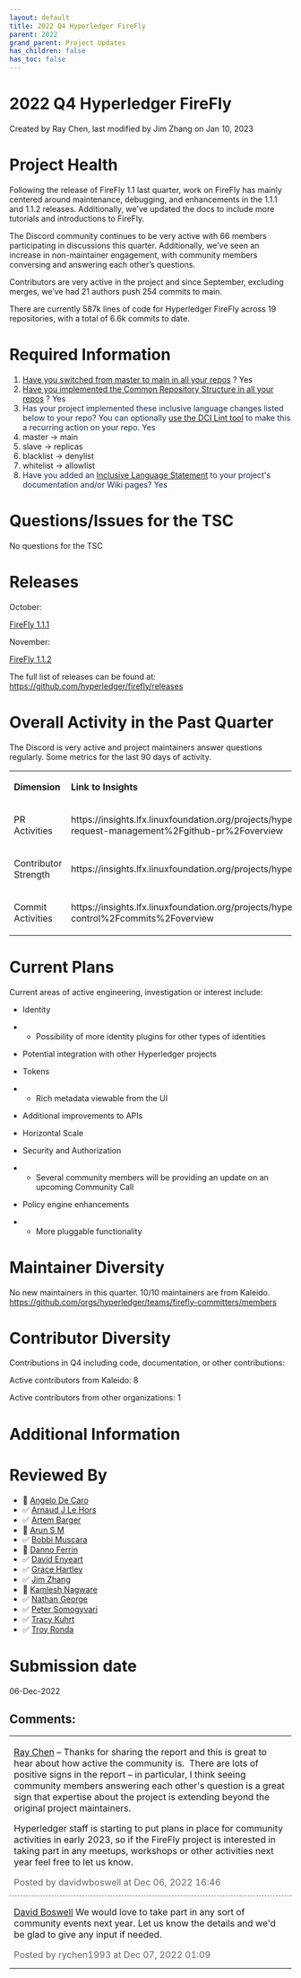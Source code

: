 ```yaml
---
layout: default
title: 2022 Q4 Hyperledger FireFly
parent: 2022
grand_parent: Project Updates
has_children: false
has_toc: false
---
```


# 2022 Q4 Hyperledger FireFly

Created by Ray Chen, last modified by Jim Zhang on Jan 10, 2023

# Project Health

Following the release of FireFly 1.1 last quarter, work on FireFly has
mainly centered around maintenance, debugging, and enhancements in the
1.1.1 and 1.1.2 releases. Additionally, we've updated the docs to
include more tutorials and introductions to FireFly.

The Discord community continues to be very active with 66 members
participating in discussions this quarter. Additionally, we’ve seen an
increase in non-maintainer engagement, with community members conversing
and answering each other’s questions.

Contributors are very active in the project and since September,
excluding merges, we’ve had 21 authors push 254 commits to main.

There are currently 587k lines of code for Hyperledger FireFly across 19
repositories, with a total of 6.6k commits to date.

# Required Information

1.  <span style="color: rgb(68,68,68);"> <a href="https://wiki.hyperledger.org/display/TSC/Projects+have+two+quarters+to+comply+with+common+repo+structure?focusedCommentId=41591637#comment-41591637" rel="nofollow">Have you switched from master to main in all your
repos</a> </span> <span style="letter-spacing: 0.0px;">? Yes </span>
2.  <span class="placeholder-inline-tasks" style="color: rgb(23,43,77);text-decoration: none;"> <span style="color: rgb(68,68,68);">
<a href="https://tsc.hyperledger.org/repository-structure.html" class="external-link" rel="nofollow">Have you implemented the Common
Repository Structure in all your repos</a> </span> </span> <span style="color: rgb(23,43,77);text-decoration: none;">? Yes </span>
3.  <span style="color: rgb(23,43,77);text-decoration: none;"> <span style="color: rgb(23,43,77);">Has your project implemented these
inclusive language changes listed below to your repo? You can
optionally
<a href="https://github.com/petermetz/gh-action-dci-lint#usage" class="external-link" rel="nofollow">use the DCI Lint tool</a> to
make this a recurring action on your repo. Yes </span> </span>
1.  master → main
2.  slave → replicas
3.  blacklist → denylist
4.  whitelist → allowlist
4.  <span style="color: rgb(23,43,77);text-decoration: none;"> <span style="color: rgb(23,43,77);">Have you added an <a href="https://wiki.hyperledger.org/display/TSC/Inclusive+Language+Example" rel="nofollow">Inclusive Language Statement</a> to your project's
documentation and/or Wiki pages? Yes</span> </span>

# Questions/Issues for the TSC

No questions for the TSC

# Releases

October:

<a href="https://github.com/hyperledger/firefly/releases/tag/v1.1.1" class="external-link" rel="nofollow"><span>FireFly 1.1.1 </span></a>

November:

<a href="https://github.com/hyperledger/firefly/releases/tag/v1.1.2" class="external-link" rel="nofollow"><span>FireFly 1.1.2 </span></a>

The full list of releases can be found at:
<a href="https://github.com/hyperledger/firefly/releases" class="external-link" rel="nofollow"><span>https://github.com/hyperledger/firefly/releases</span></a>

# Overall Activity in the Past Quarter

The Discord is very active and project maintainers answer questions
regularly. Some metrics for the last 90 days of activity.

<table class="confluenceTable">
<tbody>
<tr class="odd">
<td class="confluenceTd" style="text-align: left;"><p><strong>Dimension</strong></p></td>
<td class="confluenceTd" style="text-align: left;"><p><strong>Link to
Insights</strong></p></td>
</tr>
<tr class="even">
<td class="confluenceTd" style="text-align: left;"><p><span>PR
Activities </span></p></td>
<td class="confluenceTd" style="text-align: left;"><p><a href="https://insights.lfx.linuxfoundation.org/projects/hyperledger%2Ffirefly/dashboard;subTab=technical;v=pull-request-management%2Fgithub-pr%2Foverview" class="external-link" rel="nofollow" style="text-decoration: none;"><span>https://insights.lfx.linuxfoundation.org/projects/hyperledger%2Ffirefly/dashboard;subTab=technical;v=pull-request-management%2Fgithub-pr%2Foverview</span></a></p></td>
</tr>
<tr class="odd">
<td class="confluenceTd" style="text-align: left;"><p><span>Contributor
Strength </span></p></td>
<td class="confluenceTd" style="text-align: left;"><p><a href="https://insights.lfx.linuxfoundation.org/projects/hyperledger%2Ffirefly/dashboard;quicktime=time_filter_3M" class="external-link" rel="nofollow" style="text-decoration: none;"><span>https://insights.lfx.linuxfoundation.org/projects/hyperledger%2Ffirefly/dashboard;quicktime=time_filter_3M</span></a></p></td>
</tr>
<tr class="even">
<td class="confluenceTd" style="text-align: left;"><p><span>Commit
Activities </span></p></td>
<td class="confluenceTd" style="text-align: left;"><p><a href="https://insights.lfx.linuxfoundation.org/projects/hyperledger%2Ffirefly/dashboard;subTab=technical;v=source-control%2Fcommits%2Foverview" class="external-link" rel="nofollow" style="text-decoration: none;"><span>https://insights.lfx.linuxfoundation.org/projects/hyperledger%2Ffirefly/dashboard;subTab=technical;v=source-control%2Fcommits%2Foverview</span></a></p></td>
</tr>
</tbody>
</table>

# Current Plans

Current areas of active engineering, investigation or interest include:

-   Identity

-   -   Possibility of more identity plugins for other types of
identities
-   Potential integration with other Hyperledger projects

-   Tokens

-   -   Rich metadata viewable from the UI
-   Additional improvements to APIs

-   Horizontal Scale

-   Security and Authorization

-   -   Several community members will be providing an update on an
upcoming Community Call

-   Policy engine enhancements

-   -   More pluggable functionality

# Maintainer Diversity

No new maintainers in this quarter. 10/10 maintainers are from Kaleido.
<a href="https://github.com/orgs/hyperledger/teams/firefly-committers/members" class="external-link" rel="nofollow"><span>https://github.com/orgs/hyperledger/teams/firefly-committers/members</span></a>

# Contributor Diversity

Contributions in Q4 including code, documentation, or other
contributions:

Active contributors from Kaleido: 8

Active contributors from other organizations: 1

# Additional Information

# Reviewed By

-   🔲 <span class="placeholder-inline-tasks">
<a href="https://wiki.hyperledger.org/display/~angelo.decaro" class="confluence-userlink user-mention" data-username="angelo.decaro" data-linked-resource-id="16327529" data-linked-resource-version="1" data-linked-resource-type="userinfo" data-base-url="https://wiki.hyperledger.org">Angelo De Caro</a></span>
-   ✅ <span class="placeholder-inline-tasks">
<a href="https://wiki.hyperledger.org/display/~lehors" class="confluence-userlink user-mention" data-username="lehors" data-linked-resource-id="2394240" data-linked-resource-version="1" data-linked-resource-type="userinfo" data-base-url="https://wiki.hyperledger.org">Arnaud J Le Hors</a></span>
-   ✅ <span class="placeholder-inline-tasks">
<a href="https://wiki.hyperledger.org/display/~C0rWin" class="confluence-userlink user-mention" data-username="C0rWin" data-linked-resource-id="13865321" data-linked-resource-version="1" data-linked-resource-type="userinfo" data-base-url="https://wiki.hyperledger.org">Artem Barger</a></span>
-   🔲 <span class="placeholder-inline-tasks">
<a href="https://wiki.hyperledger.org/display/~arsulegai" class="confluence-userlink user-mention" data-username="arsulegai" data-linked-resource-id="6427759" data-linked-resource-version="2" data-linked-resource-type="userinfo" data-base-url="https://wiki.hyperledger.org">Arun S M</a> </span>
-   ✅ <span class="placeholder-inline-tasks">
<a href="https://wiki.hyperledger.org/display/~Bobbijn" class="confluence-userlink user-mention" data-username="Bobbijn" data-linked-resource-id="2393198" data-linked-resource-version="2" data-linked-resource-type="userinfo" data-base-url="https://wiki.hyperledger.org">Bobbi Muscara</a></span>
-   🔲 <span class="placeholder-inline-tasks">
<a href="https://wiki.hyperledger.org/display/~shemnon" class="confluence-userlink user-mention" data-username="shemnon" data-linked-resource-id="20022118" data-linked-resource-version="2" data-linked-resource-type="userinfo" data-base-url="https://wiki.hyperledger.org">Danno Ferrin</a>  </span>
-   ✅ <span class="placeholder-inline-tasks">
<a href="https://wiki.hyperledger.org/display/~denyeart" class="confluence-userlink user-mention" data-username="denyeart" data-linked-resource-id="2392864" data-linked-resource-version="1" data-linked-resource-type="userinfo" data-base-url="https://wiki.hyperledger.org">David Enyeart</a></span>
-   ✅ <span class="placeholder-inline-tasks">
<a href="https://wiki.hyperledger.org/display/~grace.hartley" class="confluence-userlink user-mention" data-username="grace.hartley" data-linked-resource-id="16324128" data-linked-resource-version="1" data-linked-resource-type="userinfo" data-base-url="https://wiki.hyperledger.org">Grace Hartley</a></span>
-   ✅ <span class="placeholder-inline-tasks">
<a href="https://wiki.hyperledger.org/display/~jimthematrix" class="confluence-userlink user-mention" data-username="jimthematrix" data-linked-resource-id="58854075" data-linked-resource-version="1" data-linked-resource-type="userinfo" data-base-url="https://wiki.hyperledger.org">Jim Zhang</a> </span>
-   🔲 <span class="placeholder-inline-tasks">
<a href="https://wiki.hyperledger.org/display/~knagware9" class="confluence-userlink user-mention" data-username="knagware9" data-linked-resource-id="2393468" data-linked-resource-version="1" data-linked-resource-type="userinfo" data-base-url="https://wiki.hyperledger.org">Kamlesh Nagware</a></span>
-   ✅ <span class="placeholder-inline-tasks">
<a href="https://wiki.hyperledger.org/display/~nage" class="confluence-userlink user-mention" data-username="nage" data-linked-resource-id="2393038" data-linked-resource-version="1" data-linked-resource-type="userinfo" data-base-url="https://wiki.hyperledger.org">Nathan George</a></span>
-   ✅ <span class="placeholder-inline-tasks">
<a href="https://wiki.hyperledger.org/display/~gl7doqu97svck56tzyjzzhxj" class="confluence-userlink user-mention" data-username="gl7doqu97svck56tzyjzzhxj" data-linked-resource-id="24779271" data-linked-resource-version="1" data-linked-resource-type="userinfo" data-base-url="https://wiki.hyperledger.org">Peter Somogyvari</a></span>
-   ✅ <span class="placeholder-inline-tasks">
<a href="https://wiki.hyperledger.org/display/~tkuhrt" class="confluence-userlink user-mention" data-username="tkuhrt" data-linked-resource-id="1180151" data-linked-resource-version="2" data-linked-resource-type="userinfo" data-base-url="https://wiki.hyperledger.org">Tracy Kuhrt</a> </span>
-   ✅ <span class="placeholder-inline-tasks">
<a href="https://wiki.hyperledger.org/display/~troyronda" class="confluence-userlink user-mention" data-username="troyronda" data-linked-resource-id="9110618" data-linked-resource-version="2" data-linked-resource-type="userinfo" data-base-url="https://wiki.hyperledger.org">Troy Ronda</a> </span>

# <span class="placeholder-inline-tasks">Submission date </span>

<span class="placeholder-inline-tasks"> 06-Dec-2022 </span>



## Comments:

<table data-border="0" width="100%">
<colgroup>
<col style="width: 100%" />
</colgroup>
<tbody>
<tr class="odd">
<td><span id="comment-80774021"></span>
<p><a href="https://wiki.hyperledger.org/display/~rychen1993" class="confluence-userlink user-mention" data-username="rychen1993" data-linked-resource-id="62255014" data-linked-resource-version="1" data-linked-resource-type="userinfo" data-base-url="https://wiki.hyperledger.org">Ray Chen</a> – Thanks for
sharing the report and this is great to hear about how active the
community is.  There are lots of positive signs in the report – in
particular, I think seeing community members answering each other's
question is a great sign that expertise about the project is extending
beyond the original project maintainers. </p>
<p>Hyperledger staff is starting to put plans in place for community
activities in early 2023, so if the FireFly project is interested in
taking part in any meetups, workshops or other activities next year feel
free to let us know.</p>
<div class="smallfont" data-align="left" style="color: #666666; width: 98%; margin-bottom: 10px;">
 Posted by davidwboswell
at Dec 06, 2022 16:46 </div ></td>
</tr>
<tr class="even">
<td style="border-top: 1px dashed #666666"><span id="comment-80774054"></span>
<p><a href="https://wiki.hyperledger.org/display/~davidwboswell" class="confluence-userlink user-mention" data-username="davidwboswell" data-linked-resource-id="2392933" data-linked-resource-version="2" data-linked-resource-type="userinfo" data-base-url="https://wiki.hyperledger.org">David Boswell</a> We would
love to take part in any sort of community events next year. Let us know
the details and we'd be glad to give any input if needed. </p>
<div class="smallfont" data-align="left" style="color: #666666; width: 98%; margin-bottom: 10px;">
Posted by rychen1993 at Dec 07, 2022 01:09 </div ></td>
</tr>
</tbody>
</table>




